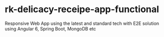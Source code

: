 # rk-delicacy-receipe-app-functional
Responsive Web App using the latest and standard tech with E2E solution using Angular 6, Spring Boot, MongoDB etc

